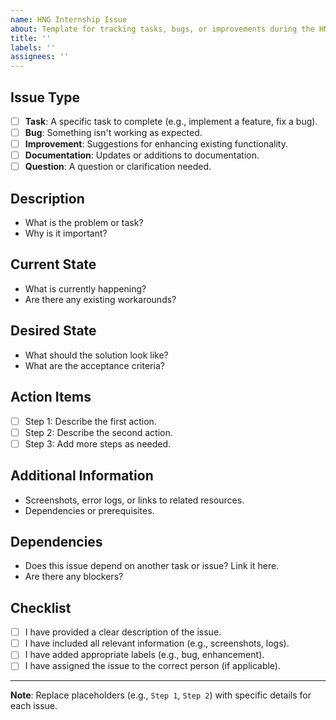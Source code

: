 ```yaml
---
name: HNG Internship Issue
about: Template for tracking tasks, bugs, or improvements during the HNG internship
title: ''
labels: ''
assignees: ''
---
```


## Issue Type

<!-- What kind of issue is this? -->

- [ ] **Task**: A specific task to complete (e.g., implement a feature, fix a bug).
- [ ] **Bug**: Something isn't working as expected.
- [ ] **Improvement**: Suggestions for enhancing existing functionality.
- [ ] **Documentation**: Updates or additions to documentation.
- [ ] **Question**: A question or clarification needed.

## Description

<!-- Provide a clear and detailed description of the issue or task. -->

- What is the problem or task?
- Why is it important?

## Current State

<!-- Describe the current situation or state of the issue. -->

- What is currently happening?
- Are there any existing workarounds?

## Desired State

<!-- Describe what you'd like to see happen or the expected outcome. -->

- What should the solution look like?
- What are the acceptance criteria?

## Action Items

<!-- List specific tasks or changes needed to resolve the issue. -->

- [ ] Step 1: Describe the first action.
- [ ] Step 2: Describe the second action.
- [ ] Step 3: Add more steps as needed.

## Additional Information

<!-- Any other relevant information, context, or references. -->

- Screenshots, error logs, or links to related resources.
- Dependencies or prerequisites.

## Dependencies

<!-- List any dependencies or related issues. -->

- Does this issue depend on another task or issue? Link it here.
- Are there any blockers?

## Checklist

<!-- Use this checklist to ensure the issue is ready for work. -->

- [ ] I have provided a clear description of the issue.
- [ ] I have included all relevant information (e.g., screenshots, logs).
- [ ] I have added appropriate labels (e.g., bug, enhancement).
- [ ] I have assigned the issue to the correct person (if applicable).

---

**Note**: Replace placeholders (e.g., `Step 1`, `Step 2`) with specific details for each issue.
